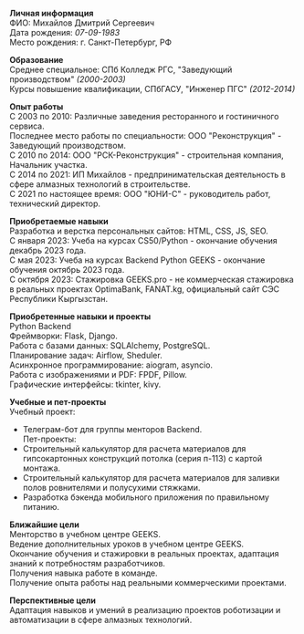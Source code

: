 
**Личная информация**  
ФИО: Михайлов Дмитрий Сергеевич  
Дата рождения: *07-09-1983*  
Место рождения: г. Санкт-Петербург, РФ  

**Образование**  
Среднее специальное: СПб Колледж РГС, "Заведующий производством" *(2000-2003)*  
Курсы повышение квалификации, СПбГАСУ, "Инженер ПГС" *(2012-2014)*  

**Опыт работы**  
С 2003 по 2010: Различные заведения ресторанного и гостиничного сервиса.  
Последнее место работы по специальности: ООО "Реконструкция" - Заведующий производством.  
С 2010 по 2014: ООО "РСК-Реконструкция" - строительная компания, Начальник участка.  
С 2014 по 2021: ИП Михайлов - предпринимательская деятельность в сфере алмазных технологий в строительстве.  
С 2021 по настоящее время: ООО "ЮНИ-С" - руководитель работ, технический директор.  

**Приобретаемые навыки**  
Разработка и верстка персональных сайтов: HTML, CSS, JS, SEO.  
С января 2023: Учеба на курсах CS50/Python - окончание обучения декабрь 2023 года.  
С мая 2023: Учеба на курсах Backend Python GEEKS - окончание обучения октябрь 2023 года.  
С октября 2023: Стажировка GEEKS.pro - не коммерческая стажировка в реальных проектах OptimaBank, FANAT.kg, официальный сайт СЭС Республики Кыргызстан.  

**Приобретенные навыки и проекты**  
Python Backend  
Фреймворки: Flask, Django.  
Работа с базами данных: SQLAlchemy, PostgreSQL.  
Планирование задач: Airflow, Sheduler.  
Асинхронное программирование: aiogram, asyncio.  
Работа с изображениями и PDF: FPDF, Pillow.  
Графические интерфейсы: tkinter, kivy.

**Учебные и пет-проекты**  
Учебный проект:
- Телеграм-бот для группы менторов Backend.  
Пет-проекты:
- Строительный калькулятор для расчета материалов для гипсокартонных конструкций потолка (серия п-113) с картой монтажа.  
- Строительный калькулятор для расчета материалов для заливки полов ровнителями и полусухими стяжками.  
- Разработка бэкенда мобильного приложения по правильному питанию.  

**Ближайшие цели**  
Менторство в учебном центре GEEKS.  
Ведение дополнительных уроков в учебном центре GEEKS.  
Окончание обучения и стажировки в реальных проектах, адаптация знаний к потребностям разработчиков.  
Получения навыка работе в команде.  
Получение опыта работы над реальными коммерческими проектами.  

**Перспективные цели**  
Адаптация навыков и умений в реализацию проектов роботизации и автоматизации в сфере алмазных технологий.  
